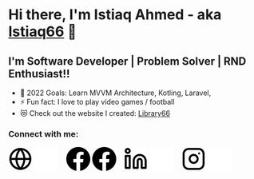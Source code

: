 # Hi there, I'm Istiaq Ahmed - aka [Istiaq66][Website] 👋 
## I'm Software Developer | Problem Solver | RND Enthusiast!!

- 🥅 2022 Goals: Learn MVVM Architecture, Kotling, Laravel, 
- ⚡ Fun fact: I love to play video games / football 
- 😻 Check out the website I created: [Library66](https://library66.tech)

### Connect with me:

[![website](./img/globe-light.svg)](https://www.istiaq66.me#gh-light-mode-only)
[![website](./img/globe-dark.svg)](https://www.istiaq66.me#gh-dark-mode-only)
&nbsp;&nbsp;
[![website](./img/facebook-light.svg)](https://www.facebook.com/ahmed.boby.752#gh-light-mode-only)
[![website](./img/facebook-dark.svg)](https://www.facebook.com/ahmed.boby.752#gh-dark-mode-only)
&nbsp;&nbsp;
[![website](./img/linkedin-light.svg)](https://www.linkedin.com/in/istiaq-ahmed-7772641a9#gh-light-mode-only)
[![website](./img/linkedin-dark.svg)](https://www.linkedin.com/in/istiaq-ahmed-7772641a9#gh-dark-mode-only)
&nbsp;&nbsp;
[![website](./img/instagram-light.svg)](https://www.instagram.com/istiaq_boby/#gh-light-mode-only)
[![website](./img/instagram-dark.svg)](https://www.instagram.com/istiaq_boby/#gh-dark-mode-only)







[Website]: https://www.istiaq66.me
